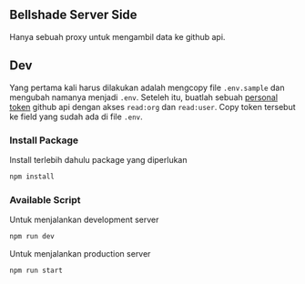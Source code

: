 ## Bellshade Server Side

Hanya sebuah proxy untuk mengambil data ke github api.

## Dev

Yang pertama kali harus dilakukan adalah mengcopy file `.env.sample` dan mengubah namanya menjadi `.env`. Seteleh itu, buatlah sebuah [personal token](https://github.com/settings/tokens) github api dengan akses `read:org` dan `read:user`. Copy token tersebut ke field yang sudah ada di file `.env`.

### Install Package

Install terlebih dahulu package yang diperlukan

```bash
npm install
```

### Available Script

Untuk menjalankan development server

```bash
npm run dev
```

Untuk menjalankan production server

```bash
npm run start
```

